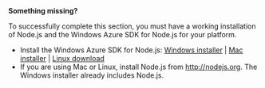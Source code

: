 <div class="dev-callout"><strong>Something missing?</strong>
<p>To successfully complete this section, you must have a working installation of Node.js and the Windows Azure SDK for Node.js for your platform.</p>
<ul>
<li>Install the Windows Azure SDK for Node.js: <a href="http://go.microsoft.com/fwlink/?LinkId=254279">Windows installer</a> | <a href="http://go.microsoft.com/fwlink/?LinkId=253471">Mac installer</a> | <a href="http://go.microsoft.com/fwlink/?LinkId=253472">Linux download</a></li>
<li>If you are using Mac or Linux, install Node.js from <a href="http://nodejs.org">http://nodejs.org</a>. The Windows installer already includes Node.js.</li>
</ul>
</div>
<br />
